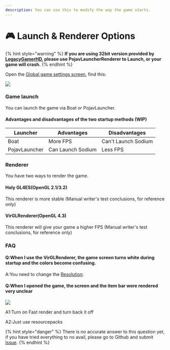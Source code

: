 ```yaml
---
description: You can use this to modify the way the game starts.
---
```


# 🎮 Launch & Renderer Options

{% hint style="warning" %}
**If you are using 32bit version provided by**[ **LegacyGamerHD**](https://github.com/LegacyGamerHD)**, please use PojavLauncherRenderer to Launch, or your game will crash.**
{% endhint %}

Open the [Global game settings screen](./), find this:

![](../../.gitbook/assets/Screenshot\_2022-08-15-14-13-39-32\_d17cc25ab2657fb.jpg)

### Game launch

You can launch the game via Boat or PojavLauncher.

#### Advantages and disadvantages of the two startup methods (WIP)

| Launcher        | Advantages        | Disadvantages         |
| --------------- | ----------------- | --------------------- |
| Boat            | More FPS          | Can't Launch Sodium   |
| PojavLauncher   | Can Launch Sodium | Less FPS              |

### Renderer

You have two ways to render the game.

#### Holy GL4ES(OpenGL 2.1/3.2)

This renderer is more stable (Manual writer's test conclusions, for reference only)

#### VirGLRenderer(OpenGL 4.3)

This renderer will give your game a higher FPS (Manual writer's test conclusions, for reference only)

### FAQ

#### Q:When I use the VirGLRenderer, the game screen turns white during startup and the colors become confusing.

A:You need to change the [Resolution](resolution.md).



#### Q:When I opened the game, the screen and the item bar were rendered very unclear

![](../../.gitbook/assets/Screenshot\_2022-08-14-13-38-22-46\_d17cc25ab2657fbd260b0454040eb4aa.jpg)

A1:Turn on Fast render and turn back it off

A2:Just use resourcepacks

{% hint style="danger" %}
There is no accurate answer to this question yet, if you have tried everything to no avail, please go to Github and submit [Issue](https://github.com/Tungstend/HMCL-PE/issues).
{% endhint %}
